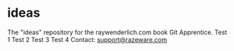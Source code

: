 # ideas
The "ideas" repository for the raywenderlich.com book Git Apprentice.
Test 1
Test 2
Test 3
Test 4
Contact: support@razeware.com
